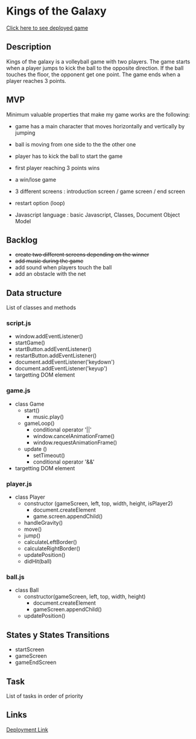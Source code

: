 # Kings of the Galaxy
[Click here to see deployed game](https://alicepennec.github.io/Repo1/)

## Description
Kings of the galaxy is a volleyball game with two players. The game starts when a player jumps to kick the ball to the opposite direction. If the ball touches the floor, the opponent get one point. The game ends when a player reaches 3 points.

## MVP
Minimum valuable properties that make my game works are the following:
- game has a main character that moves horizontally and vertically by jumping
- ball is moving from one side to the the other one
- player has to kick the ball to start the game
- first player reaching 3 points wins


- a win/lose game
- 3 different screens : introduction screen / game screen / end screen
- restart option (loop)
- Javascript language : basic Javascript, Classes, Document Object Model

## Backlog
- ~~create two different screens depending on the winner~~
- ~~add music during the game~~
- add sound when players touch the ball
- add an obstacle with the net

## Data structure
List of classes and methods
### script.js
- window.addEventListener()
- startGame()
- startButton.addEventListener()
- restartButton.addEventListener()
- document.addEventListener('keydown')
- document.addEventListener('keyup')
- targetting DOM element

### game.js
- class Game
    - start()
        - music.play()
    - gameLoop()
        - conditional operator '||'
        - window.cancelAnimationFrame()
        - window.requestAnimationFrame()
    - update ()
        - setTimeout()
        - conditional operator '&&'
- targetting DOM element

### player.js
- class Player
    - constructor (gameScreen, left, top, width, height, isPlayer2)
        - document.createElement
        - game.screen.appendChild()
    - handleGravity()
    - move()
    - jump()
    - calculateLeftBorder()
    - calculateRightBorder()
    - updatePosition()
    - didHit(ball)

### ball.js
- class Ball
    - constructor(gameScreen, left, top, width, height)
        - document.createElement
        - gameScreen.appendChild()
    - updatePosition()

## States y States Transitions
- startScreen
- gameScreen
- gameEndScreen

## Task
List of tasks in order of priority

## Links

[Deployment Link](https://alicepennec.github.io/Repo1/)